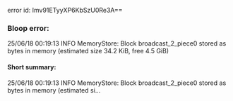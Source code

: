 error id: Imv91ETyyXP6KbSzU0Re3A==
### Bloop error:

25/06/18 00:19:13 INFO MemoryStore: Block broadcast_2_piece0 stored as bytes in memory (estimated size 34.2 KiB, free 4.5 GiB)
#### Short summary: 

25/06/18 00:19:13 INFO MemoryStore: Block broadcast_2_piece0 stored as bytes in memory (estimated si...